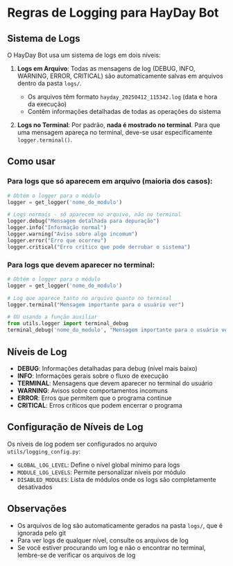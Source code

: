 # Regras de Logging para HayDay Bot

## Sistema de Logs

O HayDay Bot usa um sistema de logs em dois níveis:

1. **Logs em Arquivo**: Todas as mensagens de log (DEBUG, INFO, WARNING, ERROR, CRITICAL) são automaticamente salvas em arquivos dentro da pasta `logs/`.
   - Os arquivos têm formato `hayday_20250412_115342.log` (data e hora da execução)
   - Contêm informações detalhadas de todas as operações do sistema

2. **Logs no Terminal**: Por padrão, **nada é mostrado no terminal**. Para que uma mensagem apareça no terminal, deve-se usar especificamente `logger.terminal()`.

## Como usar

### Para logs que só aparecem em arquivo (maioria dos casos):

```python
# Obtém o logger para o módulo
logger = get_logger('nome_do_modulo')

# Logs normais - só aparecem no arquivo, não no terminal
logger.debug("Mensagem detalhada para depuração")
logger.info("Informação normal")
logger.warning("Aviso sobre algo incomum")
logger.error("Erro que ocorreu")
logger.critical("Erro crítico que pode derrubar o sistema")
```

### Para logs que devem aparecer no terminal:

```python
# Obtém o logger para o módulo
logger = get_logger('nome_do_modulo')

# Log que aparece tanto no arquivo quanto no terminal
logger.terminal("Mensagem importante para o usuário ver")

# OU usando a função auxiliar
from utils.logger import terminal_debug
terminal_debug('nome_do_modulo', "Mensagem importante para o usuário ver")
```

## Níveis de Log

- **DEBUG**: Informações detalhadas para debug (nível mais baixo)
- **INFO**: Informações gerais sobre o fluxo de execução
- **TERMINAL**: Mensagens que devem aparecer no terminal do usuário
- **WARNING**: Avisos sobre comportamentos incomuns
- **ERROR**: Erros que permitem que o programa continue
- **CRITICAL**: Erros críticos que podem encerrar o programa

## Configuração de Níveis de Log

Os níveis de log podem ser configurados no arquivo `utils/logging_config.py`:

- `GLOBAL_LOG_LEVEL`: Define o nível global mínimo para logs
- `MODULE_LOG_LEVELS`: Permite personalizar níveis por módulo
- `DISABLED_MODULES`: Lista de módulos onde os logs são completamente desativados

## Observações

- Os arquivos de log são automaticamente gerados na pasta `logs/`, que é ignorada pelo git
- Para ver logs de qualquer nível, consulte os arquivos de log
- Se você estiver procurando um log e não o encontrar no terminal, lembre-se de verificar os arquivos de log
